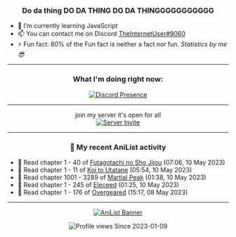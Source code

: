 <div align="center">

### Do da thing DO DA THING DO DA THINGGGGGGGGGGG
</div>

- 🌱 I’m currently learning JavaScript
- 📫 You can contact me on Discord [TheInternetUser#9060](https://discord.com/users/534117072796385300)
- ⚡ Fun fact: 80% of the Fun fact is neither a fact nor fun. _Statistics by me 😎_
<hr>

<div align="center">

### What I'm doing right now:
[![Discord Presence](https://lanyard.cnrad.dev/api/534117072796385300)](https://discord.com/users/534117072796385300)
<hr>

join my server it's open for all <br>
[![Server Invite](https://invidget.switchblade.xyz/bfYgVHxrSs)](https://discord.gg/bfYgVHxrSs)

<hr>
  
### 🌸 My recent AniList activity

</div>

<!-- ANILIST_ACTIVITY:start -->

-   📖 Read chapter 1 - 40 of [Futagotachi no Sho Jijou](https://anilist.co/manga/119472) (07:06, 10 May 2023)
-   📖 Read chapter 1 - 11 of [Koi to Utatane](https://anilist.co/manga/99625) (05:54, 10 May 2023)
-   📖 Read chapter 1001 - 3289 of [Martial Peak](https://anilist.co/manga/104494) (01:38, 10 May 2023)
-   📖 Read chapter 1 - 245 of [Eleceed](https://anilist.co/manga/106929) (01:25, 10 May 2023)
-   📖 Read chapter 1 - 176 of [Overgeared](https://anilist.co/manga/117460) (15:17, 08 May 2023)

<!-- ANILIST_ACTIVITY:end -->
<hr>

<div align="center">

[![AniList Banner](https://img.anili.st/User/929966)](https://anilist.co/user/TheInternetUser)

![Profile views](https://gpvc.arturio.dev/TheInternetUse7) Since 2023-01-09

</div>
